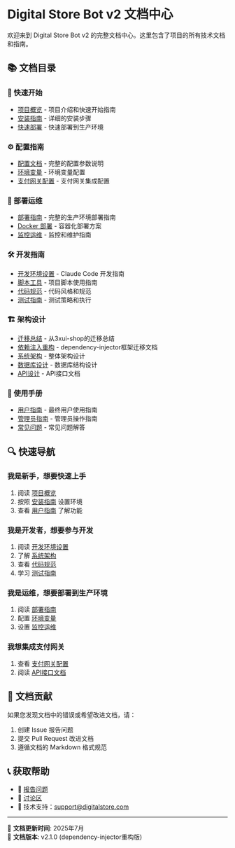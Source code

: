# Digital Store Bot v2 文档中心

欢迎来到 Digital Store Bot v2 的完整文档中心。这里包含了项目的所有技术文档和指南。

## 📚 文档目录

### 🚀 快速开始
- [项目概览](../README.md) - 项目介绍和快速开始指南
- [安装指南](setup/installation.md) - 详细的安装步骤
- [快速部署](deployment/quick-start.md) - 快速部署到生产环境

### ⚙️ 配置指南
- [配置文档](configuration/CONFIG_DOCUMENTATION.md) - 完整的配置参数说明
- [环境变量](configuration/environment-variables.md) - 环境变量配置
- [支付网关配置](configuration/payment-gateways.md) - 支付网关集成配置

### 🚢 部署运维
- [部署指南](deployment/DEPLOYMENT_GUIDE.md) - 完整的生产环境部署指南
- [Docker 部署](deployment/docker.md) - 容器化部署方案
- [监控运维](deployment/monitoring.md) - 监控和维护指南

### 🛠️ 开发指南
- [开发环境设置](development/CLAUDE.md) - Claude Code 开发指南
- [脚本工具](development/scripts-guide.md) - 项目脚本使用指南
- [代码规范](development/coding-standards.md) - 代码风格和规范
- [测试指南](development/testing.md) - 测试策略和执行

### 🏗️ 架构设计
- [迁移总结](architecture/MIGRATION_SUMMARY.md) - 从3xui-shop的迁移总结
- [依赖注入重构](architecture/DEPENDENCY_INJECTOR_MIGRATION.md) - dependency-injector框架迁移文档
- [系统架构](architecture/system-design.md) - 整体架构设计
- [数据库设计](architecture/database-schema.md) - 数据库结构设计
- [API设计](api/api-reference.md) - API接口文档

### 📖 使用手册
- [用户指南](setup/user-guide.md) - 最终用户使用指南
- [管理员指南](setup/admin-guide.md) - 管理员操作指南
- [常见问题](setup/faq.md) - 常见问题解答

## 🔍 快速导航

### 我是新手，想要快速上手
1. 阅读 [项目概览](../README.md)
2. 按照 [安装指南](setup/installation.md) 设置环境
3. 查看 [用户指南](setup/user-guide.md) 了解功能

### 我是开发者，想要参与开发
1. 阅读 [开发环境设置](development/CLAUDE.md)
2. 了解 [系统架构](architecture/system-design.md)
3. 查看 [代码规范](development/coding-standards.md)
4. 学习 [测试指南](development/testing.md)

### 我是运维，想要部署到生产环境
1. 阅读 [部署指南](deployment/DEPLOYMENT_GUIDE.md)
2. 配置 [环境变量](configuration/environment-variables.md)
3. 设置 [监控运维](deployment/monitoring.md)

### 我想集成支付网关
1. 查看 [支付网关配置](configuration/payment-gateways.md)
2. 阅读 [API接口文档](api/api-reference.md)

## 📝 文档贡献

如果您发现文档中的错误或希望改进文档，请：

1. 创建 Issue 报告问题
2. 提交 Pull Request 改进文档
3. 遵循文档的 Markdown 格式规范

## 📞 获取帮助

- 🐛 [报告问题](https://github.com/your-org/digital-store-bot-v2/issues)
- 💬 [讨论区](https://github.com/your-org/digital-store-bot-v2/discussions)
- 📧 技术支持：support@digitalstore.com

---

📅 **文档更新时间**: 2025年7月  
📖 **文档版本**: v2.1.0 (dependency-injector重构版)